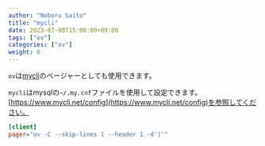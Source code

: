 ```yaml
---
author: "Noboru Saito"
title: "mycli"
date: 2023-07-08T15:00:00+09:00
tags: ["ov"]
categories: ["ov"]
weight: 6
---
```


`ov`は[mycli](https://github.com/dbcli/mycli)のページャーとしても使用できます。

`mycli`はmysqlの`~/.my.cnf`ファイルを使用して設定できます。
[https://www.mycli.net/config](https://www.mycli.net/config)を参照してください。

```ini
[client]
pager="ov -C --skip-lines 1 --header 1 -d'|'"
```
